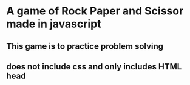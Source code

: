 # A game of Rock Paper and Scissor made in javascript

## This game is to practice problem solving
## does not include css and only includes HTML head